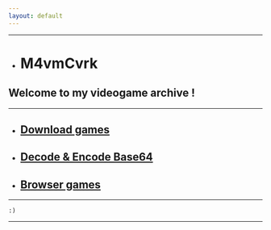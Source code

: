 ```yaml
---
layout: default
---
```


* * *

*   # M4vmCvrk
## Welcome to my videogame archive !

* * *

*   ## [Download games](/games/gamesMD.md)

*   ## [Decode & Encode Base64](/b64/b64.md)

*   ## [Browser games](/browser/games.md)

* * *

```
:)
```

* * *